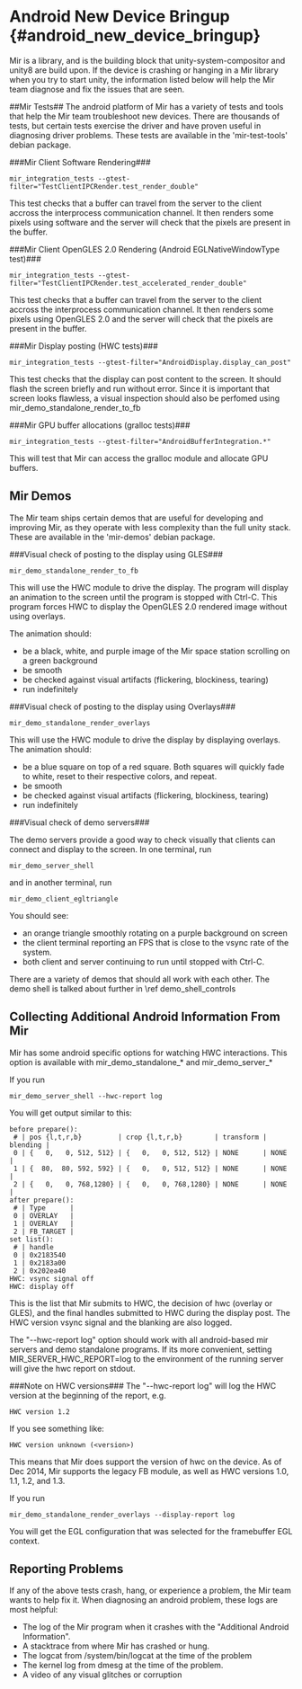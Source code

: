 Android New Device Bringup {#android_new_device_bringup}
===============================

Mir is a library, and is the building block that unity-system-compositor and
unity8 are build upon. If the device is crashing or hanging in a Mir library
when you try to start unity, the information listed below will help the Mir
team diagnose and fix the issues that are seen.

##Mir Tests##
The android platform of Mir has a variety of tests and tools that help the Mir
team troubleshoot new devices. There are thousands of tests, but certain tests
exercise the driver and have proven useful in diagnosing driver problems. These
tests are available in the 'mir-test-tools' debian package.

###Mir Client Software Rendering###

    mir_integration_tests --gtest-filter="TestClientIPCRender.test_render_double"

This test checks that a buffer can travel from the server to the client accross
the interprocess communication channel. It then renders some pixels using
software and the server will check that the pixels are present in the buffer. 

###Mir Client OpenGLES 2.0 Rendering (Android EGLNativeWindowType test)###

    mir_integration_tests --gtest-filter="TestClientIPCRender.test_accelerated_render_double"

This test checks that a buffer can travel from the server to the client accross
the interprocess communication channel. It then renders some pixels using
OpenGLES 2.0 and the server will check that the pixels are present in the
buffer. 

###Mir Display posting (HWC tests)###

    mir_integration_tests --gtest-filter="AndroidDisplay.display_can_post"

This test checks that the display can post content to the screen. It should
flash the screen briefly and run without error. Since it is important that
screen looks flawless, a visual inspection should also be perfomed using
mir_demo_standalone_render_to_fb 

###Mir GPU buffer allocations (gralloc tests)###

    mir_integration_tests --gtest-filter="AndroidBufferIntegration.*"

This will test that Mir can access the gralloc module and allocate GPU buffers.

Mir Demos
---------
The Mir team ships certain demos that are useful for developing and improving
Mir, as they operate with less complexity than the full unity stack. These are
available in the 'mir-demos' debian package.

###Visual check of posting to the display using GLES###

    mir_demo_standalone_render_to_fb

This will use the HWC module to drive the display. The program will display an
animation to the screen until the program is stopped with Ctrl-C. This program
forces HWC to display the OpenGLES 2.0 rendered image without using overlays.

The animation should:
 - be a black, white, and purple image of the Mir space station scrolling on a
green background
 - be smooth
 - be checked against visual artifacts (flickering, blockiness, tearing)
 - run indefinitely

###Visual check of posting to the display using Overlays###

    mir_demo_standalone_render_overlays

This will use the HWC module to drive the display by displaying overlays.
The animation should:
 - be a blue square on top of a red square. Both squares will quickly fade to
white, reset to their respective colors, and repeat.
 - be smooth
 - be checked against visual artifacts (flickering, blockiness, tearing)
 - run indefinitely

###Visual check of demo servers###

The demo servers provide a good way to check visually that clients can connect
and display to the screen.
In one terminal, run

    mir_demo_server_shell

and in another terminal, run

    mir_demo_client_egltriangle

You should see:
 - an orange triangle smoothly rotating on a purple background on screen
 - the client terminal reporting an FPS that is close to the vsync rate of the
system.
 - both client and server continuing to run until stopped with Ctrl-C.

There are a variety of demos that should all work with each other. The demo
shell is talked about further in \ref demo_shell_controls

Collecting Additional Android Information From Mir
--------------------------------------------------
Mir has some android specific options for watching HWC interactions. This
option is available with mir_demo_standalone_* and mir_demo_server_*

If you run 

    mir_demo_server_shell --hwc-report log

You will get output similar to this:

    before prepare():
     # | pos {l,t,r,b}         | crop {l,t,r,b}        | transform | blending | 
     0 | {   0,   0, 512, 512} | {   0,   0, 512, 512} | NONE      | NONE     | 
     1 | {  80,  80, 592, 592} | {   0,   0, 512, 512} | NONE      | NONE     | 
     2 | {   0,   0, 768,1280} | {   0,   0, 768,1280} | NONE      | NONE     | 
    after prepare():
     # | Type      | 
     0 | OVERLAY   | 
     1 | OVERLAY   | 
     2 | FB_TARGET | 
    set list():
     # | handle
     0 | 0x2183540
     1 | 0x2183a00
     2 | 0x202ea40
    HWC: vsync signal off
    HWC: display off

This is the list that Mir submits to HWC, the decision of hwc (overlay or GLES),
and the final handles submitted to HWC during the display post. The HWC version
vsync signal and the blanking are also logged.

The "--hwc-report log" option should work with all android-based mir servers
and demo standalone programs. If its more convenient, setting 
MIR_SERVER_HWC_REPORT=log to the environment of the running server will give 
the hwc report on stdout.

###Note on HWC versions###
The "--hwc-report log" will log the HWC version at the beginning of the report,
 e.g.

    HWC version 1.2

If you see something like:

    HWC version unknown (<version>)

This means that Mir does support the version of hwc on the device.
As of Dec 2014, Mir supports the legacy FB module, as well as HWC versions
1.0, 1.1, 1.2, and 1.3. 

If you run

    mir_demo_standalone_render_overlays --display-report log

You will get the EGL configuration that was selected for the framebuffer EGL
context.

Reporting Problems
-----------------
If any of the above tests crash, hang, or experience a problem, the Mir team
wants to help fix it.
When diagnosing an android problem, these logs are most helpful:
 - The log of the Mir program when it crashes with the "Additional Android
Information".
 - A stacktrace from where Mir has crashed or hung.
 - The logcat from /system/bin/logcat at the time of the problem
 - The kernel log from dmesg at the time of the problem.
 - A video of any visual glitches or corruption
